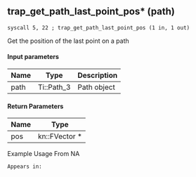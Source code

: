 ## trap_get_path_last_point_pos* (path)

`syscall 5, 22 ; trap_get_path_last_point_pos (1 in, 1 out)`

Get the position of the last point on a path

#### Input parameters
| Name | Type | Description
|------|------|------------
| path   | Ti::Path_3   | Path object


#### Return Parameters
| Name | Type
|------|-----
| pos   | kn::FVector *   
Example Usage From NA






	Appears in:



